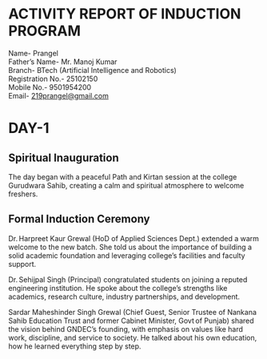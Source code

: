 # ACTIVITY REPORT OF INDUCTION PROGRAM
Name- Prangel  
Father’s Name- Mr. Manoj Kumar  
Branch- BTech (Artificial Intelligence and Robotics)  
Registration No.- 25102150  
Mobile No.- 9501954200  
Email- 219prangel@gmail.com


# DAY-1
## Spiritual Inauguration
The day began with a peaceful Path and Kirtan session at the college Gurudwara Sahib, creating a calm and spiritual atmosphere to welcome freshers.
## Formal Induction Ceremony
Dr. Harpreet Kaur Grewal (HoD of Applied Sciences Dept.) extended a warm welcome to the new batch. She told us about the importance of building a solid academic foundation and leveraging college’s facilities and faculty support.


Dr. Sehijpal Singh (Principal) congratulated students on joining a reputed engineering institution. He spoke about the college’s strengths like academics, research culture, industry partnerships, and development.


Sardar Maheshinder Singh Grewal (Chief Guest, Senior Trustee of Nankana Sahib Education Trust and former Cabinet Minister, Govt of Punjab) shared the vision behind GNDEC’s founding, with emphasis on values like hard work, discipline, and service to society. He talked about his own education, how he learned everything step by step.

